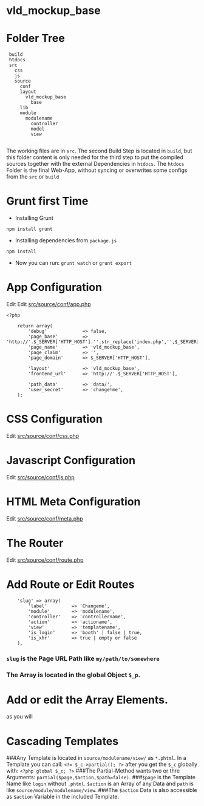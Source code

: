 
vld_mockup_base
==============================================

# Folder Tree
```
 build
 htdocs
 src
   css
   js
   source
     conf
     layout
       vld_mockup_base
         base
     lib
     module
       modulename
         controller
         model
         view
   
```

The working files are in ```src```. The second Build Step is located in ```build```, but this folder content is only needed for the third step to put the compiled sources together with the external Dependencies in ```htdocs```.
The ```htdocs``` Folder is the final Web-App, without syncing or overwrites some configs from the ```src``` or ```build```



# Grunt first Time

- Installing Grunt
```
npm install grunt
```

- Installing dependencies from ```package.js```
```
npm install
```

- Now you can run:
```grunt watch```
or
```grunt export```



# App Configuration

Edit Edit [src/source/conf/app.php](https://github.com/seekwhencer/Mockup-base/blob/master/src/source/conf/app.php "src/source/conf/app.php")

```
<?php

    return array(
        'debug'             => false,
        'page_base'         => 'http://'.$_SERVER['HTTP_HOST'].''.str_replace('index.php','',$_SERVER['PHP_SELF']),
        'page_name'         => 'vld_mockup_base', 
        'page_claim'        => '',
        'page_domain'       => $_SERVER['HTTP_HOST'],
        
        'layout'            => 'vld_mockup_base',
        'frontend_url'      => 'http://'.$_SERVER['HTTP_HOST'],
        
        'path_data'         => 'data/',     
        'user_secret'       => 'change!me',
    );
```

# CSS Configuration

Edit [src/source/conf/css.php](https://github.com/seekwhencer/Mockup-base/blob/master/src/source/conf/css.php "src/source/conf/css.php")

# Javascript Configuration

Edit [src/source/conf/js.php](https://github.com/seekwhencer/Mockup-base/blob/master/src/source/conf/js.php "src/source/conf/js.php")

# HTML Meta Configuration

Edit [src/source/conf/meta.php](https://github.com/seekwhencer/Mockup-base/blob/master/src/source/conf/meta.php "src/source/conf/meta.php")

# The Router

Edit [src/source/conf/route.php](https://github.com/seekwhencer/Mockup-base/blob/master/src/source/conf/route.php "src/source/conf/route.php") 

# Add Route or Edit Routes

```
    'slug' => array(
        'label'         => 'Changeme',
        'module'        => 'modulename',
        'controller'    => 'controllername',
        'action'        => 'actioname',
        'view'          => 'templatename',
        'is_login'      => 'booth' | false | true,
        'is_xhr'        => true | empty or false
    ),
````

### ```slug``` is the Page URL Path like ```my/path/to/somewhere```
### The Array is located in the global Object ```$_p```.

# Add or edit the Array Elements.

as you will

# Cascading Templates

###Any Template is located in ```source/modulename/view/``` as ```*.phtml```. In a Template you can call: ``` <?= $_c->partial(); ?> ``` after you get the ```$_c``` globally with: ```<?php global $_c; ?>```
###The Partial-Method wants two or thre Arguments: ``` partial($page,$action,$path=false) ```.
###```$page``` is the Template Name like ```login``` without ```.phtml```. ```$action``` is an Array of any Data and ```path``` is like ```source/module/modulename/view```.
###The ```$action``` Data is also accessible as ```$action``` Variable in the included Template.




